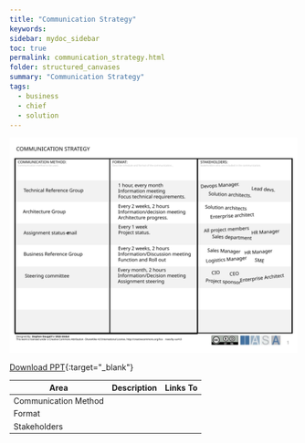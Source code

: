 ```yaml
---
title: "Communication Strategy"
keywords: 
sidebar: mydoc_sidebar
toc: true
permalink: communication_strategy.html
folder: structured_canvases
summary: "Communication Strategy"
tags: 
  - business
  - chief
  - solution
---
```


![image001](media/communication_strategy001.svg)

[Download PPT](media/ppt/communication_strategy.ppt){:target="_blank"}

| Area                 | Description | Links To |
| -------------------- | ----------- | -------- |
| Communication Method |             |          |
| Format               |             |          |
| Stakeholders         |             |          |
